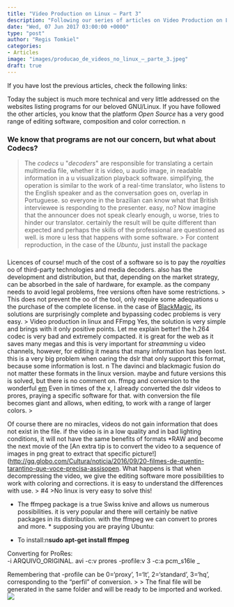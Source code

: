 ```yaml
---
title: "Video Production on Linux – Part 3"
description: "Following our series of articles on Video Production on Linux, today we are going to talk about the infamous and problematic &#8220;codecs&#8221;! Codecs and ProRes on Linux."
date: "Wed, 07 Jun 2017 03:00:00 +0000"
type: "post"
author: "Regis Tomkiel"
categories: 
- Articles
image: "images/producao_de_videos_no_linux_–_parte_3.jpeg"
draft: true
---
```


 If you have lost the previous articles, check the following links:



Today the subject is much more technical and very little addressed on the websites listing programs for our beloved GNU/Linux. If you have followed the other articles, you know that the platform *Open Source* has a very good range of editing software, composition and color correction. n


###  We know that programs are not our concern, but what about Codecs?


> The *codecs* u "*decoders*" are responsible for translating a certain multimedia file, whether it is video, u audio image, in readable information in a u visualization playback software. simplifying, the operation is similar to the work of a real-time translator, who listens to the English speaker and as the conversation goes on, overlap in Portuguese. so everyone in the brazilian can know what that British interviewee is responding to the presenter. easy, no?
 Now imagine that the announcer does not speak clearly enough, u worse, tries to hinder our translator. certainly the result will be quite different than expected and perhaps the skills of the professional are questioned as well. is more u less that happens with some software. >
> For content reproduction, in the case of the *Ubuntu*, just install the package 


### 
Licences of course! much of the cost of a software so is to pay the *royalties* oo of third-party technologies and media decoders. also has the development and distribution, but that, depending on the market strategy, can be absorbed in the sale of hardware, for example. as the company needs to avoid legal problems, free versions often have some restrictions. >
 This does not prevent the oo of the tool, only require some adequations u the purchase of the complete license. in the case of [BlackMagic](https://www.blackmagicdesign.com/br), its solutions are surprisingly complete and bypassing codec problems is very easy. >
 Video production in linux and FFmpg
Yes, the solution is very simple and brings with it only positive points. Let me explain better!
the h.264 codec is very bad and extremely compacted. it is great for the web as it saves many megas and this is very important for *streamming* u video channels, however, for editing it means that many information has been lost. this is a very big problem when oaring the dslr that only support this format, because some information is lost. n The davinci and blackmagic fusion do not matter these formats in the linux version. maybe and future versions this is solved, but there is no comment on.
ffmpg and conversion to the wonderful [em](https://pt.wikipedia.org/wiki/Apple_ProRes) Even in times of the x, I already converted the dslr videos to prores, praying a specific software for that. with conversion the file becomes giant and allows, when editing, to work with a range of larger colors. >

Of course there are no miracles, videos do not gain information that does not exist in the file. if the video is in a low quality and in bad lighting conditions, it will not have the same benefits of formats *RAW and become the next movie of the  [An extra tip is to convert the video to a sequence of images in png great to extract that specific picture!](http://gq.globo.com/Cultura/noticia/2016/09/20-filmes-de-quentin-tarantino-que-voce-precisa-assisopen. What happens is that when decompressing the video, we give the editing software more possibilities to work with coloring and corrections. it is easy to understand the differences with use. >
#4 >No linux is very easy to solve this!</h4>
* The ffmpeg package is a true Swiss knive and allows us numerous possibilities. it is very popular and there will certainly be native packages in its distribution. with the ffmpeg we can convert to prores and more. *
supposing you are praying Ubuntu:</p>
* To install:n<strong>sudo apt-get install ffmpeg</strong></p>
<p>Converting for ProRes:<br />
-i ARQUIVO_ORIGINAL. avi -c:v prores -profile:v 3 -c:a pcm_s16le _
<p>Remembering that -profile can be 0=‘proxy’, 1=‘lt’, 2=‘standard’, 3=‘hq’, corresponding to the “perfil” of conversion. >
> The final file will be generated in the same folder and will be ready to be imported and worked. <img src=)*
**ffmpeg -i video. mp4 image{18d148ad3441823a8fee22738b7dc7e707336e18b24c8c31273dc9aff94ae9b3}d.png</strong**

